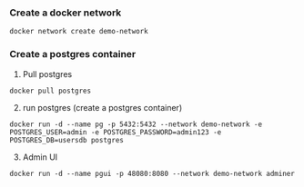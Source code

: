 ### Create a docker network 

```
docker network create demo-network
```

### Create a postgres container

1.  Pull postgres

```
docker pull postgres
```

2. run postgres (create a postgres container)


```
docker run -d --name pg -p 5432:5432 --network demo-network -e POSTGRES_USER=admin -e POSTGRES_PASSWORD=admin123 -e POSTGRES_DB=usersdb postgres
```

3. Admin UI

```
docker run -d --name pgui -p 48080:8080 --network demo-network adminer
```